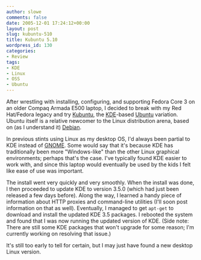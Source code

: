 ```yaml
---
author: slowe
comments: false
date: 2005-12-01 17:24:12+00:00
layout: post
slug: kubuntu-510
title: Kubuntu 5.10
wordpress_id: 130
categories:
- Review
tags:
- KDE
- Linux
- OSS
- Ubuntu
---
```


After wrestling with installing, configuring, and supporting Fedora Core 3 on an older Compaq Armada E500 laptop, I decided to break with my Red Hat/Fedora legacy and try [Kubuntu](http://kubuntu.org/), the [KDE](http://www.kde.org/)-based [Ubuntu](http://www.ubuntulinux.org/) variation. Ubuntu itself is a relative newcomer to the Linux distribution arena, based on (as I understand it) [Debian](http://www.debian.org/).

In previous stints using Linux as my desktop OS, I'd always been partial to KDE instead of [GNOME](http://www.gnome.org/). Some would say that it's because KDE has traditionally been more "Windows-like" than the other Linux graphical environments; perhaps that's the case. I've typically found KDE easier to work with, and since this laptop would eventually be used by the kids I felt like ease of use was important.

The install went very quickly and very smoothly. When the install was done, I then proceeded to update KDE to version 3.5.0 (which had just been released a few days before). Along the way, I learned a handy piece of information about HTTP proxies and command-line utilities (I'll soon post information on that as well). Eventually, I managed to get `apt-get` to download and install the updated KDE 3.5 packages. I rebooted the system and found that I was now running the updated version of KDE. (Side note: There are still some KDE packages that won't upgrade for some reason; I'm currently working on resolving that issue.)

It's still too early to tell for certain, but I may just have found a new desktop Linux version.
